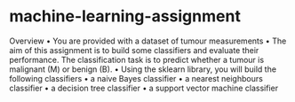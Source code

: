 # machine-learning-assignment
Overview • You are provided with a dataset of tumour measurements • The aim of this assignment is to build some classifiers and evaluate their performance. The classification task is to predict whether a tumour is malignant (M) or benign (B). • Using the sklearn library, you will build the following classifiers • a naive Bayes classifier • a nearest neighbours classifier • a decision tree classifier • a support vector machine classifier
